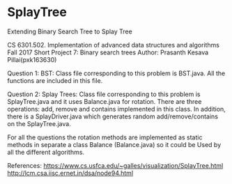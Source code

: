 # SplayTree
Extending Binary Search Tree to Splay Tree

CS 6301.502. Implementation of advanced data structures and algorithms
Fall 2017
Short Project 7: Binary search trees
Author: Prasanth Kesava Pillai(pxk163630)

Question 1:
BST:
Class file corresponding to this problem is BST.java. All the functions are included in this file.

Question 2:
Splay Trees:
Class file corresponding to this problem is SplayTree.java and it uses Balance.java for rotation.
There are three operations: add, remove and contains implemented in this class.
In addition, there is a SplayDriver.java which generates random add/remove/contains on the SplayTree.java.


For all the questions the rotation methods are implemented as static methods in separate a class Balance (Balance.java) so it could be
Used by all the different algorithms.


References:
https://www.cs.usfca.edu/~galles/visualization/SplayTree.html
http://lcm.csa.iisc.ernet.in/dsa/node94.html
